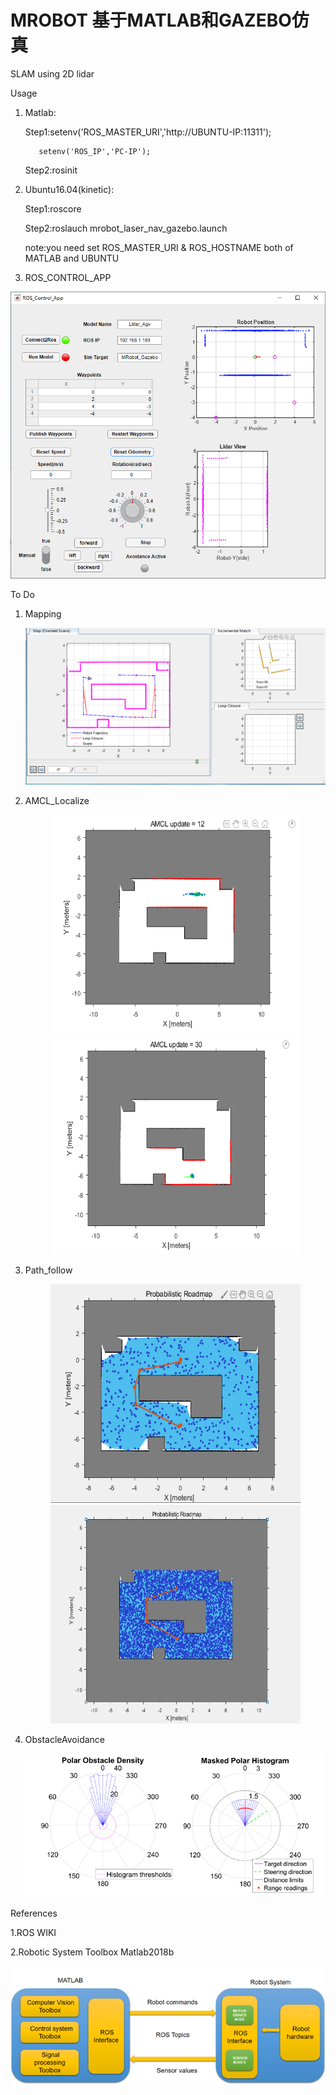 # MROBOT 基于MATLAB和GAZEBO仿真 
SLAM using 2D lidar 

Usage

1. Matlab:

	Step1:setenv('ROS_MASTER_URI','http://UBUNTU-IP:11311');
	
	      setenv('ROS_IP','PC-IP');
	      
	Step2:rosinit

2. Ubuntu16.04(kinetic):

	Step1:roscore
	
	Step2:roslauch mrobot_laser_nav_gazebo.launch
	
	note:you need set ROS_MASTER_URI & ROS_HOSTNAME  both of MATLAB and UBUNTU

3. ROS_CONTROL_APP

![MATLAB_ROS_APP](https://github.com/lei01cao/MROBOT/blob/master/img/MATLAB_ROS_APP.png)

To Do

1. Mapping

	![MAPPING](https://github.com/lei01cao/MROBOT/blob/master/img/mapping.png)
2. AMCL_Localize

	<center class="half">
    <img src="https://github.com/lei01cao/MROBOT/blob/master/img/AMCL-12.png" title="AMCL-12" height="350" width="400">
    <img src="https://github.com/lei01cao/MROBOT/blob/master/img/AMCL-30.png" title="AMCL-30" height="350" width="400">
	</center>
	<!-- ![AMCL](https://github.com/lei01cao/MROBOT/blob/master/img/AMCL.png) -->
3. Path_follow

	<center class="half">
    <img src="https://github.com/lei01cao/MROBOT/blob/master/img/prm-500.png" title="PRM-500" height="350" width="400">
    <img src="https://github.com/lei01cao/MROBOT/blob/master/img/prm-5000.png" title="PRM-5000" height="350" width="400">
	</center>
	<!-- ![PRM](https://github.com/lei01cao/MROBOT/blob/master/img/prm.png) -->
4. ObstacleAvoidance

	![VFH](https://github.com/lei01cao/MROBOT/blob/master/img/vfh.png)

References 

1.ROS WIKI 

2.Robotic System Toolbox Matlab2018b

![MATLAB_ROS](https://github.com/lei01cao/MROBOT/blob/master/img/matlab-ros.png)
